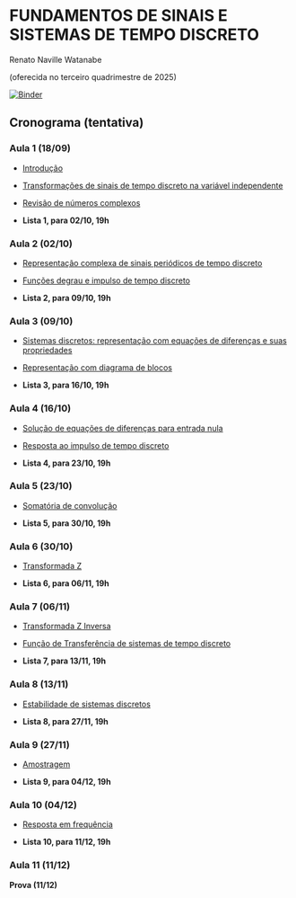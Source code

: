 # FUNDAMENTOS DE SINAIS E SISTEMAS DE TEMPO DISCRETO

Renato Naville Watanabe

(oferecida no terceiro quadrimestre de 2025)

[![Binder](https://mybinder.org/badge_logo.svg)](https://mybinder.org/v2/gh/rnwatanabe/SistemasESinais/HEAD)

## Cronograma (tentativa)

### Aula 1 (18/09)

- [Introdução](Introducao.ipynb)
- [Transformações de sinais de tempo discreto na variável independente](TransfVarIndepDiscreto.ipynb)
- [Revisão de números complexos](NumerosComplexos.ipynb)


- **Lista 1, para 02/10, 19h**

### Aula 2 (02/10)

- [Representação complexa de sinais periódicos de tempo discreto](RepresentacaoComplexaDiscreta.ipynb)
- [Funções degrau e impulso de tempo discreto](DegrauImpulsoDiscreto.ipynb)


- **Lista 2, para 09/10, 19h**

### Aula 3 (09/10)

- [Sistemas discretos: representação com equações de diferenças e suas propriedades](SistemasDiscretos.ipynb)
- [Representação com diagrama de blocos](DiagBlocoDisc.ipynb)


- **Lista 3, para 16/10, 19h**

### Aula 4 (16/10)

- [Solução de equações de diferenças para entrada nula](Soleqdiferenca.ipynb)
- [Resposta ao impulso de tempo discreto](RespostaImpulsoDiscreta.ipynb)


- **Lista 4, para 23/10, 19h**

### Aula 5 (23/10)

- [Somatória de convolução](SomatoriaConvolução.ipynb)


- **Lista 5, para 30/10, 19h**

### Aula 6 (30/10)

- [Transformada Z](TransformadaZ.ipynb)
  
- **Lista 6, para 06/11, 19h**

### Aula 7 (06/11)

- [Transformada Z Inversa](TransformadaZInversa.ipynb)
- [Função de Transferência de sistemas de tempo discreto](FuncaoTransferenciaDiscreto.ipynb)


- **Lista 7, para 13/11, 19h**

### Aula 8 (13/11)

- [Estabilidade de sistemas discretos](EstabilidadeDiscreto.ipynb)

- **Lista 8, para 27/11, 19h**


### Aula 9 (27/11)

- [Amostragem](Amostragem.ipynb)

- **Lista 9, para 04/12, 19h**


### Aula 10 (04/12)

- [Resposta em frequência](RespostaFrequênciaDiscreto.ipynb)


- **Lista 10, para 11/12, 19h**

### Aula 11 (11/12)

 **Prova (11/12)**






